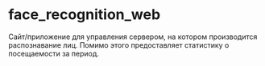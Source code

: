 # face_recognition_web

Сайт/приложение для управления сервером, на котором производится распознавание лиц. Помимо этого предоставляет статистику о посещаемости за период.
